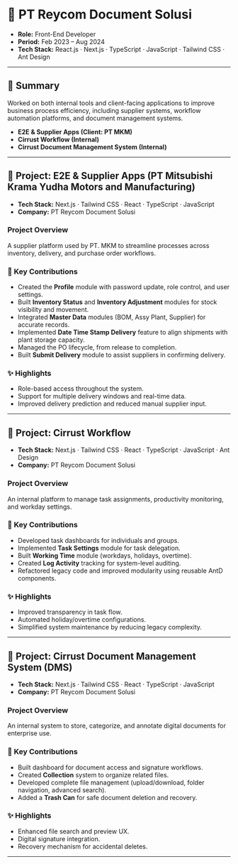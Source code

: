 # 🏢 PT Reycom Document Solusi

- **Role:** Front-End Developer
- **Period:** Feb 2023 – Aug 2024
- **Tech Stack:** React.js · Next.js · TypeScript · JavaScript · Tailwind CSS · Ant Design

---

## 🧐 Summary

Worked on both internal tools and client-facing applications to improve business process efficiency, including supplier systems, workflow automation platforms, and document management systems.

- **E2E & Supplier Apps (Client: PT MKM)**
- **Cirrust Workflow (Internal)**
- **Cirrust Document Management System (Internal)**

---

## 📁 Project: E2E & Supplier Apps (PT Mitsubishi Krama Yudha Motors and Manufacturing)

- **Tech Stack:** Next.js · Tailwind CSS · React · TypeScript · JavaScript
- **Company:** PT Reycom Document Solusi

### Project Overview

A supplier platform used by PT. MKM to streamline processes across inventory, delivery, and purchase order workflows.

### 🔧 Key Contributions

- Created the **Profile** module with password update, role control, and user settings.
- Built **Inventory Status** and **Inventory Adjustment** modules for stock visibility and movement.
- Integrated **Master Data** modules (BOM, Assy Plant, Supplier) for accurate records.
- Implemented **Date Time Stamp Delivery** feature to align shipments with plant storage capacity.
- Managed the PO lifecycle, from release to completion.
- Built **Submit Delivery** module to assist suppliers in confirming delivery.

### ✨ Highlights

- Role-based access throughout the system.
- Support for multiple delivery windows and real-time data.
- Improved delivery prediction and reduced manual supplier input.

---

## 📁 Project: Cirrust Workflow

- **Tech Stack:** Next.js · Tailwind CSS · React · TypeScript · JavaScript · Ant Design
- **Company:** PT Reycom Document Solusi

### Project Overview

An internal platform to manage task assignments, productivity monitoring, and workday settings.

### 🔧 Key Contributions

- Developed task dashboards for individuals and groups.
- Implemented **Task Settings** module for task delegation.
- Built **Working Time** module (workdays, holidays, overtime).
- Created **Log Activity** tracking for system-level auditing.
- Refactored legacy code and improved modularity using reusable AntD components.

### ✨ Highlights

- Improved transparency in task flow.
- Automated holiday/overtime configurations.
- Simplified system maintenance by reducing legacy complexity.

---

## 📁 Project: Cirrust Document Management System (DMS)

- **Tech Stack:** Next.js · Tailwind CSS · React · TypeScript · JavaScript
- **Company:** PT Reycom Document Solusi

### Project Overview

An internal system to store, categorize, and annotate digital documents for enterprise use.

### 🔧 Key Contributions

- Built dashboard for document access and signature workflows.
- Created **Collection** system to organize related files.
- Developed complete file management (upload/download, folder navigation, advanced search).
- Added a **Trash Can** for safe document deletion and recovery.

### ✨ Highlights

- Enhanced file search and preview UX.
- Digital signature integration.
- Recovery mechanism for accidental deletes.

---
